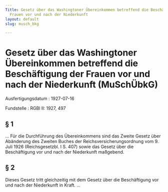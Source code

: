 ```yaml
---
Title: Gesetz über das Washingtoner Übereinkommen betreffend die Beschäftigung der
  Frauen vor und nach der Niederkunft
layout: default
slug: musch_bkg

---
```


# Gesetz über das Washingtoner Übereinkommen betreffend die Beschäftigung der Frauen vor und nach der Niederkunft (MuSchÜbkG)

Ausfertigungsdatum
:   1927-07-16

Fundstelle
:   RGBl II: 1927, 497



## § 1

... Für die Durchführung des Übereinkommens sind das Zweite Gesetz
über Abänderung des Zweiten Buches der Reichsversicherungsordnung vom
9\. Juli 1926 (Reichsgesetzbl. I S. 407) sowie das
Gesetz über die Beschäftigung vor und nach der Niederkunft
maßgebend.


## § 2

Dieses Gesetz tritt gleichzeitig mit dem Gesetz über die Beschäftigung
vor und nach der Niederkunft in Kraft. ...

